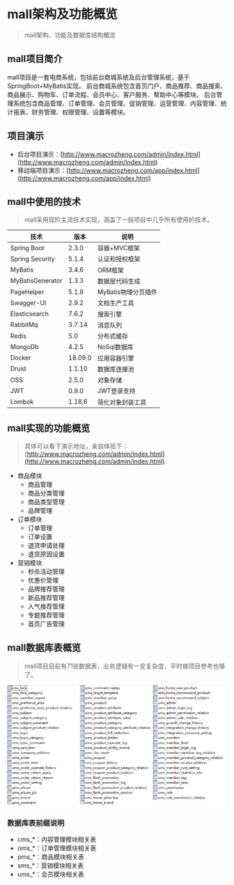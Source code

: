 # mall架构及功能概览

> mall架构、功能及数据库结构概览

## mall项目简介

mall项目是一套电商系统，包括前台商城系统及后台管理系统，基于SpringBoot+MyBatis实现。 前台商城系统包含首页门户、商品推荐、商品搜索、商品展示、购物车、订单流程、会员中心、客户服务、帮助中心等模块。 后台管理系统包含商品管理、订单管理、会员管理、促销管理、运营管理、内容管理、统计报表、财务管理、权限管理、设置等模块。

## 项目演示

- 后台项目演示：[http://www.macrozheng.com/admin/index.html](http://www.macrozheng.com/admin/index.html)
- 移动端项目演示：[http://www.macrozheng.com/app/index.html](http://www.macrozheng.com/app/index.html)

## mall中使用的技术

> mall采用现阶主流技术实现，涵盖了一般项目中几乎所有使用的技术。

技术 | 版本 | 说明
----|----|----
Spring Boot | 2.3.0 | 容器+MVC框架
Spring Security | 5.1.4 | 认证和授权框架
MyBatis | 3.4.6 | ORM框架  
MyBatisGenerator | 1.3.3 | 数据层代码生成
PageHelper | 5.1.8 | MyBatis物理分页插件
Swagger-UI | 2.9.2 | 文档生产工具
Elasticsearch | 7.6.2 | 搜索引擎
RabbitMq |3.7.14 | 消息队列
Redis | 5.0 | 分布式缓存
MongoDb | 4.2.5 | NoSql数据库
Docker | 18.09.0 | 应用容器引擎
Druid | 1.1.10 | 数据库连接池
OSS | 2.5.0 | 对象存储
JWT | 0.9.0 | JWT登录支持
Lombok | 1.18.6 | 简化对象封装工具

## mall实现的功能概览

> 具体可以看下演示地址，亲自体验下：[http://www.macrozheng.com/admin/index.html](http://www.macrozheng.com/admin/index.html)

- 商品模块
  - 商品管理
  - 商品分类管理
  - 商品类型管理
  - 品牌管理
- 订单模块
  - 订单管理
  - 订单设置
  - 退货申请处理
  - 退货原因设置
- 营销模块
  - 秒杀活动管理
  - 优惠价管理
  - 品牌推荐管理
  - 新品推荐管理
  - 人气推荐管理
  - 专题推荐管理
  - 首页广告管理

## mall数据库表概览
> mall项目目前有71张数据表，业务逻辑有一定复杂度，平时做项目参考也够了。

![mall数据库表展示](../images/mall_mysql_all.png)

### 数据库表前缀说明

- cms_*：内容管理模块相关表
- oms_*：订单管理模块相关表
- pms_*：商品模块相关表
- sms_*：营销模块相关表
- ums_*：会员模块相关表

